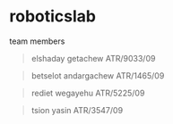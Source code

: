# roboticslab
team members
>elshaday getachew ATR/9033/09

>betselot andargachew ATR/1465/09

>rediet wegayehu ATR/5225/09

>tsion yasin ATR/3547/09
